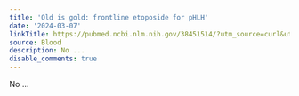 ```yaml
---
title: 'Old is gold: frontline etoposide for pHLH'
date: '2024-03-07'
linkTitle: https://pubmed.ncbi.nlm.nih.gov/38451514/?utm_source=curl&utm_medium=rss&utm_campaign=journals&utm_content=7603509&fc=None&ff=20240307170556&v=2.18.0.post9+e462414
source: Blood
description: No ...
disable_comments: true
---
```

No ...